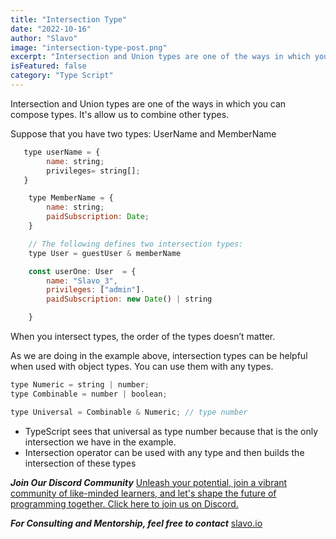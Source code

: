 ```yaml
---
title: "Intersection Type"
date: "2022-10-16"
author: "Slavo"
image: "intersection-type-post.png"
excerpt: "Intersection and Union types are one of the ways in which you can compose types"
isFeatured: false
category: "Type Script"
---
```


Intersection and Union types are one of the ways in which you can compose types.
It's allow us to combine other types.

Suppose that you have two types: UserName and MemberName

```js
   type userName = {
        name: string;
        privileges= string[];
   }

    type MemberName = {
        name: string;
        paidSubscription: Date;
    }

    // The following defines two intersection types:
    type User = guestUser & memberName

    const userOne: User  = {
        name: "Slavo_3",
        privileges: ["admin"].
        paidSubscription: new Date() | string

    }
```

When you intersect types, the order of the types doesn’t matter.

As we are doing in the example above, intersection types can be helpful when used with object types.
You can use them with any types.

```js
type Numeric = string | number;
type Combinable = number | boolean;

type Universal = Combinable & Numeric; // type number
```

- TypeScript sees that universal as type number because that is the only intersection we have in the example.
- Intersection operator can be used with any type and then builds the intersection of these types

**_Join Our Discord Community_** [Unleash your potential, join a vibrant community of like-minded learners, and let's shape the future of programming together. Click here to join us on Discord.](https://discord.gg/A75tvDvZ)

**_For Consulting and Mentorship, feel free to contact_** [slavo.io](/contact)

